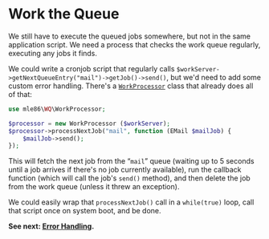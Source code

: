 # Work the Queue

We still have to execute the queued jobs somewhere,
but not in the same application script.
We need a process that checks the work queue regularly,
executing any jobs it finds.

We could write a cronjob script
that regularly calls `$workServer->getNextQueueEntry("mail")->getJob()->send()`,
but we'd need to add some custom error handling.
There's a [`WorkProcessor`][WorkProcessor] class that already does all of that:

```php
use mle86\WQ\WorkProcessor;

$processor = new WorkProcessor ($workServer);
$processor->processNextJob("mail", function (EMail $mailJob) {
    $mailJob->send();
});
```

This will fetch the next job from the “`mail`” queue
(waiting up to 5 seconds until a job arrives
 if there's no job currently available),
run the callback function (which will call the job's `send()` method),
and then delete the job from the work queue
(unless it threw an exception).

We could easily wrap that `processNextJob()` call in a `while(true)` loop,
call that script once on system boot,
and be done.


**See next: [Error Handling].**

[Error Handling]: Error_Handling.md
[WorkProcessor]: Ref_WorkProcessor_class.md

